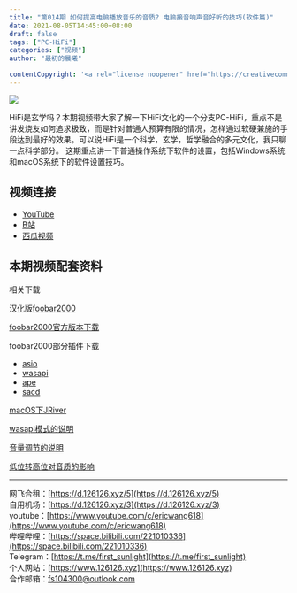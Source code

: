 ```yaml
---
title: "第014期 如何提高电脑播放音乐的音质? 电脑接音响声音好听的技巧(软件篇)"
date: 2021-08-05T14:45:00+08:00
draft: false
tags: ["PC-HiFi"]
categories: ["视频"]
author: "最初的晨曦"

contentCopyright: '<a rel="license noopener" href="https://creativecommons.org/licenses/by-nc-sa/4.0/deed.zh" target="_blank">本文章采用 CC BY-NC-SA 4.0 许可协议</a>'
---
```


![](../../images/014/0.jpg)

HiFi是玄学吗？本期视频带大家了解一下HiFi文化的一个分支PC-HiFi，重点不是讲发烧友如何追求极致，而是针对普通人预算有限的情况，怎样通过软硬兼施的手段达到最好的效果。可以说HiFi是一个科学，玄学，哲学融合的多元文化，我只聊一点科学部分。
这期重点讲一下普通操作系统下软件的设置，包括Windows系统和macOS系统下的软件设置技巧。

## 视频连接

- [YouTube](https://www.youtube.com/watch?v=l2kPJba_-ds)
- [B站](https://www.bilibili.com/video/BV1wU4y1J7Xn)
- [西瓜视频](https://www.ixigua.com/6999459403875222029)

## 本期视频配套资料

相关下载

[汉化版foobar2000](http://blog.sina.com.cn/s/blog_6fcc51420102yx5x.html)

[foobar2000官方版本下载](https://www.foobar2000.org/download)

foobar2000部分插件下载

- [asio](https://www.foobar2000.org/components/view/foo_out_asio)
- [wasapi](https://www.foobar2000.org/components/view/foo_out_wasapi)
- [ape](https://www.foobar2000.org/components/view/foo_input_monkey)
- [sacd](https://sourceforge.net/projects/sacddecoder/files/foo_input_sacd/)


[macOS下JRiver](http://www.pc6.com/mac/359858.html)


[wasapi模式的说明](https://wiki.jriver.com/index.php/WASAPI_Event_Style)

[音量调节的说明](https://www.audiosciencereview.com/forum/index.php?threads/get-the-best-sound-quality-in-windows-using-wasapi.5272/)

[低位转高位对音质的影响](https://audiophilestyle.com/forums/topic/37187-wasapi-and-bit-depth-question/)

---

网飞合租：[https://d.126126.xyz/5](https://d.126126.xyz/5)  
自用机场：[https://d.126126.xyz/3](https://d.126126.xyz/3)  
youtube：[https://www.youtube.com/c/ericwang618](https://www.youtube.com/c/ericwang618)  
哔哩哔哩：[https://space.bilibili.com/221010336](https://space.bilibili.com/221010336)  
Telegram：[https://t.me/first_sunlight](https://t.me/first_sunlight)  
个人网站：[https://www.126126.xyz](https://www.126126.xyz)  
合作邮箱：fs104300@outlook.com
